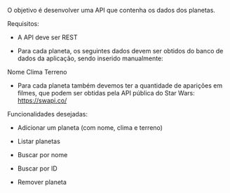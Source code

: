 
O objetivo é desenvolver uma API que contenha os dados dos planetas.

Requisitos:

- A API deve ser REST

- Para cada planeta, os seguintes dados devem ser obtidos do banco de dados da aplicação, sendo inserido manualmente:

Nome
Clima
Terreno

- Para cada planeta também devemos ter a quantidade de aparições em filmes, que podem ser obtidas pela API pública do Star Wars: https://swapi.co/



Funcionalidades desejadas: 



- Adicionar um planeta (com nome, clima e terreno)

- Listar planetas

- Buscar por nome

- Buscar por ID

- Remover planeta
